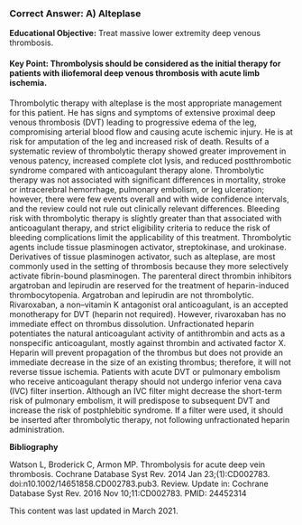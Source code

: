 
### Correct Answer: A) Alteplase 

**Educational Objective:** Treat massive lower extremity deep venous thrombosis.

#### **Key Point:** Thrombolysis should be considered as the initial therapy for patients with iliofemoral deep venous thrombosis with acute limb ischemia.

Thrombolytic therapy with alteplase is the most appropriate management for this patient. He has signs and symptoms of extensive proximal deep venous thrombosis (DVT) leading to progressive edema of the leg, compromising arterial blood flow and causing acute ischemic injury. He is at risk for amputation of the leg and increased risk of death. Results of a systematic review of thrombolytic therapy showed greater improvement in venous patency, increased complete clot lysis, and reduced postthrombotic syndrome compared with anticoagulant therapy alone. Thrombolytic therapy was not associated with significant differences in mortality, stroke or intracerebral hemorrhage, pulmonary embolism, or leg ulceration; however, there were few events overall and with wide confidence intervals, and the review could not rule out clinically relevant differences. Bleeding risk with thrombolytic therapy is slightly greater than that associated with anticoagulant therapy, and strict eligibility criteria to reduce the risk of bleeding complications limit the applicability of this treatment. Thrombolytic agents include tissue plasminogen activator, streptokinase, and urokinase. Derivatives of tissue plasminogen activator, such as alteplase, are most commonly used in the setting of thrombosis because they more selectively activate fibrin-bound plasminogen.
The parenteral direct thrombin inhibitors argatroban and lepirudin are reserved for the treatment of heparin-induced thrombocytopenia. Argatroban and lepirudin are not thrombolytic.
Rivaroxaban, a non–vitamin K antagonist oral anticoagulant, is an accepted monotherapy for DVT (heparin not required). However, rivaroxaban has no immediate effect on thrombus dissolution.
Unfractionated heparin potentiates the natural anticoagulant activity of antithrombin and acts as a nonspecific anticoagulant, mostly against thrombin and activated factor X. Heparin will prevent propagation of the thrombus but does not provide an immediate decrease in the size of an existing thrombus; therefore, it will not reverse tissue ischemia.
Patients with acute DVT or pulmonary embolism who receive anticoagulant therapy should not undergo inferior vena cava (IVC) filter insertion. Although an IVC filter might decrease the short-term risk of pulmonary embolism, it will predispose to subsequent DVT and increase the risk of postphlebitic syndrome. If a filter were used, it should be inserted after thrombolytic therapy, not following unfractionated heparin administration.

**Bibliography**

Watson L, Broderick C, Armon MP. Thrombolysis for acute deep vein thrombosis. Cochrane Database Syst Rev. 2014 Jan 23;(1):CD002783. doi:n10.1002/14651858.CD002783.pub3. Review. Update in: Cochrane Database Syst Rev. 2016 Nov 10;11:CD002783. PMID: 24452314

This content was last updated in March 2021.